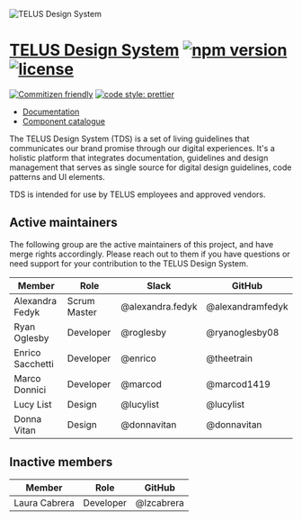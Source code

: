 ![TELUS Design System](https://cdn.rawgit.com/telusdigital/tds-core/de9e745a/guide/Logo.svg 'TELUS Design System')

# [TELUS Design System](https://tds.telus.com) [![npm version](https://img.shields.io/npm/v/@telusdigital/tds.svg)](https://www.npmjs.com/package/@telusdigital/tds) [![license](https://img.shields.io/github/license/telusdigital/tds.svg)](https://github.com/telusdigital/tds-core/blob/master/LICENSE.md)

[![Commitizen friendly](https://img.shields.io/badge/commitizen-friendly-brightgreen.svg)](http://commitizen.github.io/cz-cli/)
[![code style: prettier](https://img.shields.io/badge/code_style-prettier-ff69b4.svg?style=flat)](https://github.com/prettier/prettier)

* [Documentation](https://tds.telus.com)
* [Component catalogue](https://tds.telus.com/components/index.html)

The TELUS Design System (TDS) is a set of living guidelines that communicates our brand promise through our digital experiences.
It's a holistic platform that integrates documentation, guidelines and design management that serves as single source for
digital design guidelines, code patterns and UI elements.

TDS is intended for use by TELUS employees and approved vendors.

## Active maintainers

The following group are the active maintainers of this project, and have merge rights accordingly. Please reach out to them if you have questions or need support for your contribution to the TELUS Design System.

| Member           | Role         | Slack            | GitHub           |
| ---------------- | ------------ | ---------------- | ---------------- |
| Alexandra Fedyk  | Scrum Master | @alexandra.fedyk | @alexandramfedyk |
| Ryan Oglesby     | Developer    | @roglesby        | @ryanoglesby08   |
| Enrico Sacchetti | Developer    | @enrico          | @theetrain       |
| Marco Donnici    | Developer    | @marcod          | @marcod1419      |
| Lucy List        | Design       | @lucylist        | @lucylist        |
| Donna Vitan      | Design       | @donnavitan      | @donnavitan      |

## Inactive members

| Member        | Role      | GitHub     |
| ------------- | --------- | ---------- |
| Laura Cabrera | Developer | @lzcabrera |
